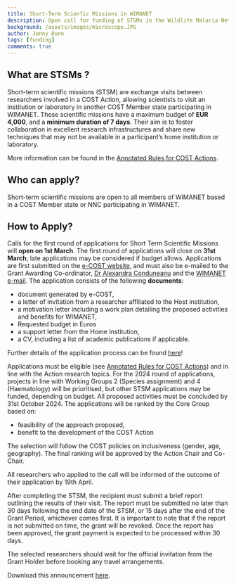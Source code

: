 ```yaml
---
title: Short-Term Scienfic Missions in WIMANET
description: Open call for funding of STSMs in the Wildlife Malaria Network
background: /assets/images/microscope.JPG
author: Jenny Dunn
tags: [funding]
comments: true
---
```


## What are STSMs ? 
Short-term scientific missions (STSM) are exchange visits between researchers involved in a COST Action, allowing scientists to visit an institution or laboratory in another COST Member state  participating  in  WIMANET.  These  scientific  missions  have  a  maximum  budget  of  **EUR 4,000**,  and  a  **minimum  duration  of  7  days**.  Their  aim  is  to  foster  collaboration  in  excellent research infrastructures and share new techniques that may not be available in a participant’s home institution or laboratory. 
 
More information can be found in the [Annotated Rules for COST Actions](https://www.cost.eu/uploads/2023/11/COST-094-21-Annotated-Rules-for-COST-Actions-Level-C-V1.4-Final-.pdf). 
 
## Who can apply? 
Short-term scientific missions are open to all members of WIMANET based in a COST Member state or NNC participating in WIMANET. 
 
## How to Apply? 
Calls  for  the  first  round  of  applications  for  Short  Term  Scientific  Missions  will  **open  on  1st March**. The first round of applications will close on **31st March**; late applications may be considered if budget allows. Applications are first submitted on the [e-COST website](https://e-services.cost.eu/stsm),  and  must  also  be  e-mailed  to  the  Grant  Awarding  Co-ordinator,  [Dr Alexandra  Conduneanu](alexandra.corduneanu@usamvcluj.ro)  and  the  [WIMANET  e-mail](wimanet.science@gmail.com). The application consists of the following **documents**: 

* document generated by e-COST,
* a letter of invitation from a researcher affiliated to the Host institution, 
* a motivation letter including a work plan detailing the proposed activities and benefits for WIMANET, 
* Requested budget in Euros 
* a support letter from the Home Institution, 
* a CV, including a list of academic publications if applicable. 
 
Further details of the application process can be found [here](https://www.cost.eu/uploads/2021/12/Grant-Awarding-userguide.pdf)!  
 
Applications must be eligible (see [Annotated Rules for COST Actions](https://www.cost.eu/uploads/2023/11/COST-094-21-Annotated-Rules-for-COST-Actions-Level-C-V1.4-Final-.pdf)) and in line with the Action research topics. For the 2024 round of applications, projects in line with Working Groups 2 (Species assignment) and 4 (Haematology) will be prioritised, but other STSM applications may be funded, depending on budget. All proposed activities must be concluded by 31st October 2024. The applications will be ranked by the Core Group based on: 

* feasibility of the approach proposed,
* benefit to the development of the COST Action 
 
The selection will follow the COST policies on inclusiveness (gender, age, geography). The final ranking will be approved by the Action Chair and Co-Chair. 

All researchers who applied to the call will be informed of the outcome of their application by 19th April. 
 
After completing the STSM, the recipient must submit a brief report outlining the results of their visit. The report must be submitted no later than 30 days following the end date of the STSM, or 15 days after the end of the Grant Period, whichever comes first. It is important to note that if the report is not submitted on time, the grant will be revoked. Once the report has  been  approved,  the  grant  payment  is  expected  to  be  processed  within  30  days. 
 
The selected researchers should wait for the official invitation from the Grant Holder before booking any travel arrangements. 

Download this announcement [here](assets/docs/WIMANET_STSMannouncement.pdf).
 
 
